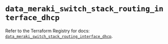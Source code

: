 # `data_meraki_switch_stack_routing_interface_dhcp`

Refer to the Terraform Registry for docs: [`data_meraki_switch_stack_routing_interface_dhcp`](https://registry.terraform.io/providers/ciscodevnet/meraki/1.7.1/docs/data-sources/switch_stack_routing_interface_dhcp).
